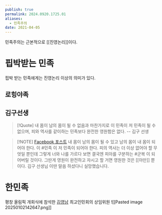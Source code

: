 ```yaml
---
publish: true
permalink: 2024.0920.1725.01
aliases:
  - 민족주의
date: 2021-04-05
---
```

민족주의는 근본적으로 [[진영논리]]이다. 
# 핍박받는 민족
핍박 받는 민족에게는 진영논리 이상의 의미가 있다.
## 로힝야족

## 김구선생
> [!Quote]
> 내 몸이 남의 몸이 될 수 없음과 마찬가지로 이 민족이 저 민족이 될 수 없으며, 피와 역사를 같이하는 민족보다 완전한 영원함은 없다.
> -- 김구 선생
 
> [!NOTE] [Facebook 포스트](https://www.facebook.com/share/p/7DW2M8Ku2w5ujnnZ/)
> 내 몸이 남의 몸이 될 수 있고 남의 몸이 내 몸이 되어야 한다. 이 #민족 이 저 민족이 되어야 한다. 피의 역사는 더 이상 없어야 할 무엇일 뿐인데 그렇게 너와 나를 가르다 보면 결국엔 피아를 구분하는 #군복 이 되어버릴 것이다. 그딴게 영원이 완전하고 자시고 할 거면 영원한 것은 [[야만]] 뿐이다. 김구 선생님 이딴 말씀 하셨다니 실망했습니다.

# 한민족
평창 올림픽 개회식에 참석한 [김영남](https://ko.wikipedia.org/wiki/%EA%B9%80%EC%98%81%EB%82%A8_(1928%EB%85%84)) 최고인민회의 상임위원
![[Pasted image 20250102142647.png]]

